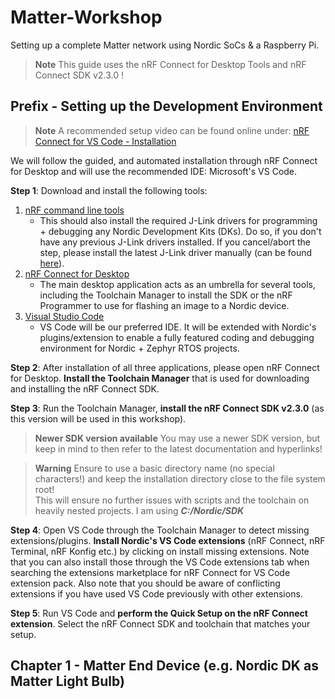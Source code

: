 # Matter-Workshop
Setting up a complete Matter network using Nordic SoCs &amp; a Raspberry Pi.

> **Note**
> This guide uses the nRF Connect for Desktop Tools and nRF Connect SDK v2.3.0 !

## Prefix - Setting up the Development Environment
> **Note**
> A recommended setup video can be found online under: [nRF Connect for VS Code - Installation](https://www.youtube.com/watch?v=zcMCaODyISo)

We will follow the guided, and automated installation through nRF Connect for Desktop and will use the recommended IDE: Microsoft's VS Code.

**Step 1**: Download and install the following tools:
1. [nRF command line tools](https://www.nordicsemi.com/Products/Development-tools/nrf-command-line-tools/download)
   - This should also install the required J-Link drivers for programming + debugging any Nordic Development Kits (DKs). Do so, if you don't have any previous J-Link drivers installed. If you cancel/abort the step, please install the latest J-Link driver manually (can be found [here](https://www.segger.com/downloads/jlink/)).
2. [nRF Connect for Desktop](https://www.nordicsemi.com/Products/Development-tools/nRF-Connect-for-Desktop/Download)
   - The main desktop application acts as an umbrella for several tools, including the Toolchain Manager to install the SDK or the nRF Programmer to use for flashing an image to a Nordic device.
3. [Visual Studio Code](https://code.visualstudio.com/Download)
   - VS Code will be our preferred IDE. It will be extended with Nordic's plugins/extension to enable a fully featured coding and debugging environment for Nordic + Zephyr RTOS projects.
  
**Step 2**: After installation of all three applications, please open nRF Connect for Desktop. **Install the Toolchain Manager** that is used for downloading and installing the nRF Connect SDK.

**Step 3**: Run the Toolchain Manager, **install the nRF Connect SDK v2.3.0** (as this version will be used in this workshop).
> **Newer SDK version available** You may use a newer SDK version, but keep in mind to then refer to the latest documentation and hyperlinks!

> **Warning**
> Ensure to use a basic directory name (no special characters!) and keep the installation directory close to the file system root! <br> This will ensure no further issues with scripts and the toolchain on heavily nested projects. I am using ***C:/Nordic/SDK***

**Step 4**: Open VS Code through the Toolchain Manager to detect missing extensions/plugins. **Install Nordic's VS Code extensions** (nRF Connect, nRF Terminal, nRF Konfig etc.) by clicking on install missing extensions. Note that you can also install those through the VS Code extensions tab when searching the extensions marketplace for nRF Connect for VS Code extension pack. Also note that you should be aware of conflicting extensions if you have used VS Code previously with other extensions.

**Step 5**: Run VS Code and **perform the Quick Setup on the nRF Connect extension**. Select the nRF Connect SDK and toolchain that matches your setup.

## Chapter 1 - Matter End Device (e.g. Nordic DK as Matter Light Bulb)
